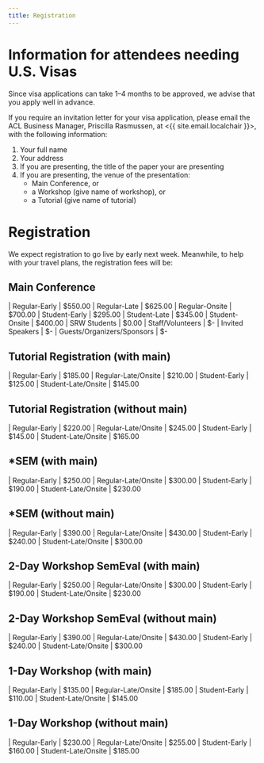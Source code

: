 ```yaml
---
title: Registration
---
```


# Information for attendees needing U.S. Visas

Since visa applications can take 1–4 months to be approved, we advise that you apply well in advance.

If you require an invitation letter for your visa application, please email the ACL Business Manager, Priscilla Rasmussen, at <{{ site.email.localchair }}>, with the following information:

1. Your full name
2. Your address
3. If you are presenting, the title of the paper your are presenting
4. If you are presenting, the venue of the presentation:
   + Main Conference, or
   + a Workshop (give name of workshop), or
   + a Tutorial (give name of tutorial)

# Registration

We expect registration to go live by early next week.  Meanwhile,
to help with your travel plans, the registration fees will be:

## Main Conference

| Regular-Early | $550.00 
| Regular-Late | $625.00 
| Regular-Onsite | $700.00 
| Student-Early | $295.00 
| Student-Late | $345.00 
| Student-Onsite | $400.00 
| SRW Students | $0.00 
| Staff/Volunteers | $-
| Invited Speakers | $-
| Guests/Organizers/Sponsors | $- 

## Tutorial Registration (with main)

| Regular-Early | $185.00 
| Regular-Late/Onsite | $210.00 
| Student-Early | $125.00 
| Student-Late/Onsite | $145.00 
 
## Tutorial Registration (without main)

| Regular-Early | $220.00 
| Regular-Late/Onsite | $245.00 
| Student-Early | $145.00 
| Student-Late/Onsite | $165.00 
 
## \*SEM (with main)

| Regular-Early | $250.00 
| Regular-Late/Onsite | $300.00 
| Student-Early | $190.00 
| Student-Late/Onsite | $230.00 
 
## \*SEM (without main)

| Regular-Early | $390.00 
| Regular-Late/Onsite | $430.00 
| Student-Early | $240.00 
| Student-Late/Onsite | $300.00 
 
## 2-Day Workshop SemEval (with main)

| Regular-Early | $250.00 
| Regular-Late/Onsite | $300.00 
| Student-Early | $190.00 
| Student-Late/Onsite | $230.00 
 
## 2-Day Workshop SemEval (without main)

| Regular-Early | $390.00 
| Regular-Late/Onsite | $430.00 
| Student-Early | $240.00 
| Student-Late/Onsite | $300.00 
 
## 1-Day Workshop (with main)

| Regular-Early | $135.00 
| Regular-Late/Onsite | $185.00 
| Student-Early | $110.00 
| Student-Late/Onsite | $145.00 
 
## 1-Day Workshop (without main)

| Regular-Early | $230.00 
| Regular-Late/Onsite | $255.00 
| Student-Early | $160.00 
| Student-Late/Onsite | $185.00 

